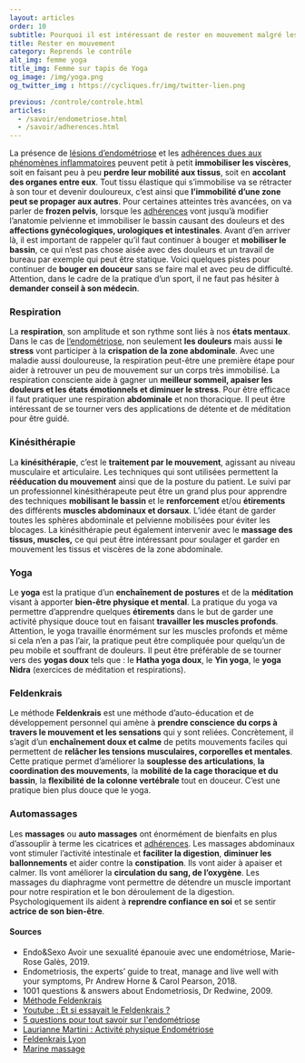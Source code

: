 ```yaml
---
layout: articles
order: 10
subtitle: Pourquoi il est intéressant de rester en mouvement malgré les douleurs d'endométriose.
title: Rester en mouvement
category: Reprends le contrôle
alt_img: femme yoga
title_img: Femme sur tapis de Yoga
og_image: /img/yoga.png
og_twitter_img : https://cycliques.fr/img/twitter-lien.png

previous: /controle/controle.html
articles:
  - /savoir/endometriose.html
  - /savoir/adherences.html
---
```


La présence de <a href="/savoir/endometriose.html" class="link">lésions d’endométriose</a> et les <a href="/savoir/adherences.html" class="link">adhérences dues aux phénomènes inflammatoires</a> peuvent petit à petit **immobiliser les viscères**, soit en faisant peu à peu **perdre leur mobilité aux tissus**, soit en **accolant des organes entre eux**. Tout tissu élastique qui s’immobilise va se rétracter à son tour et devenir douloureux, c’est ainsi que **l’immobilité d’une zone peut se propager aux autres**.
Pour certaines atteintes très avancées, on va parler de **frozen pelvis**, lorsque les <a href="/savoir/adherences.html" class="link">adhérences</a> vont jusqu’à modifier l’anatomie pelvienne et immobiliser le bassin causant des douleurs et des **affections gynécologiques, urologiques et intestinales**.
Avant d’en arriver là, il est important de rappeler qu’il faut continuer à bouger et **mobiliser le bassin**, ce qui n’est pas chose aisée avec des douleurs et un travail de bureau par exemple qui peut être statique. Voici quelques pistes pour continuer de **bouger en douceur** sans se faire mal et avec peu de difficulté. Attention, dans le cadre de la pratique d’un sport, il ne faut pas hésiter à **demander conseil à son médecin**.

### Respiration
La **respiration**, son amplitude et son rythme sont liés à nos **états mentaux**. Dans le cas de <a href="/savoir/endometriose.html" class="link">l’endométriose</a>, non seulement **les douleurs** mais aussi **le stress** vont participer à la **crispation de la zone abdominale**. Avec une maladie aussi douloureuse, la respiration peut-être une première étape pour aider à retrouver un peu de mouvement sur un corps très immobilisé. La respiration consciente aide à gagner un **meilleur sommeil, apaiser les douleurs et les états émotionnels et diminuer le stress**. Pour être efficace il faut pratiquer une respiration **abdominale** et non thoracique.  Il peut être intéressant de se tourner vers des applications de détente et de méditation pour être guidé.
### Kinésithérapie
La **kinésithérapie**, c’est le **traitement par le mouvement**, agissant au niveau musculaire et articulaire. Les techniques qui sont utilisées permettent la **rééducation du mouvement** ainsi que de la posture du patient. Le suivi par un professionnel kinésithérapeute peut être un grand plus pour apprendre des techniques **mobilisant le bassin** et le **renforcement** et/ou **étirements** des différents **muscles abdominaux et dorsaux**. L’idée étant de garder toutes les sphères abdominale et pelvienne mobilisées pour éviter les blocages. La kinésithérapie peut également intervenir avec le **massage des tissus, muscles,** ce qui peut être intéressant pour soulager et garder en mouvement les tissus et viscères de la zone abdominale.
### Yoga
Le **yoga** est la pratique d’un **enchaînement de postures** et de la **méditation** visant à apporter **bien-être physique et mental**. La pratique du yoga va permettre d’apprendre quelques **étirements** dans le but de garder une activité physique douce tout en faisant **travailler les muscles profonds**. Attention, le yoga travaille énormément sur les muscles profonds et même si cela n’en a pas l’air, la pratique peut être compliquée pour quelqu’un de peu mobile et souffrant de douleurs. Il peut être préférable de se tourner vers des **yogas doux** tels que : le **Hatha yoga doux**, le **Yin yoga**, le **yoga Nidra** (exercices de méditation et respirations).
### Feldenkrais
Le méthode **Feldenkrais** est une méthode d’auto-éducation et de développement personnel qui amène à **prendre conscience du corps à travers le mouvement et les sensations** qui y sont reliées. Concrètement, il s’agit d’un **enchaînement doux et calme** de petits mouvements faciles qui permettent de **relâcher les tensions musculaires, corporelles et mentales**. Cette pratique permet d’améliorer la **souplesse des articulations**, **la coordination des mouvements**, la **mobilité de la cage thoracique et du bassin**, la **flexibilité de la colonne vertébrale** tout en douceur. C’est une pratique bien plus douce que le yoga.
### Automassages
Les **massages** ou **auto massages** ont énormément de bienfaits en plus d’assouplir à terme les cicatrices et <a href="/savoir/adherences.html" class="link">adhérences</a>. Les massages abdominaux vont stimuler l’activité intestinale et **faciliter la digestion**, **diminuer les ballonnements** et aider contre la **constipation**. Ils vont aider à apaiser et calmer.  Ils vont améliorer la **circulation du sang, de l’oxygène**. Les massages du diaphragme vont permettre de détendre un muscle important pour notre respiration et le bon déroulement de la digestion. Psychologiquement ils aident à **reprendre confiance en soi** et se sentir **actrice de son bien-être**.
<div class="col-sm-10 offset-sm-1 sources">
  <h4>Sources</h4>
  <ul>
    <li class="list">Endo&Sexo Avoir une sexualité épanouie avec une endométriose, Marie-Rose Galès, 2019.</li>
    <li class="list">Endometriosis, the experts’ guide to treat, manage and live well with your symptoms, Pr Andrew Horne & Carol Pearson, 2018.</li>
    <li class="list">1001 questions & answers about Endometriosis, Dr Redwine, 2009.</li>
    <li class="list"><a href="https://fr.wikipedia.org/wiki/M%C3%A9thode_Feldenkrais">Méthode Feldenkrais</a></li>
    <li class="list"><a href="https://www.youtube.com/watch?v=1hBR2W4krKA">Youtube : Et si essayait le Feldenkrais ?</a></li>
    <li class="list"><a href="https://sante.lefigaro.fr/article/cinq-questions-pour-tout-savoir-sur-l-endometriose/">5 questions pour tout savoir sur l'endométriose</a></li>
    <li class="list"><a href="https://www.lauriannemartini.com/post/activite-physique-endometriose">Laurianne Martini : Activité physique Endométriose</a></li>
    <li class="list"><a href="http://www.feldenkrais-lyon.fr">Feldenkrais Lyon</a></li>
    <li class="list"><a href="http://www.marinemassage.com/endometriose-massage/">Marine massage</a></li>
  </ul>
</div>

